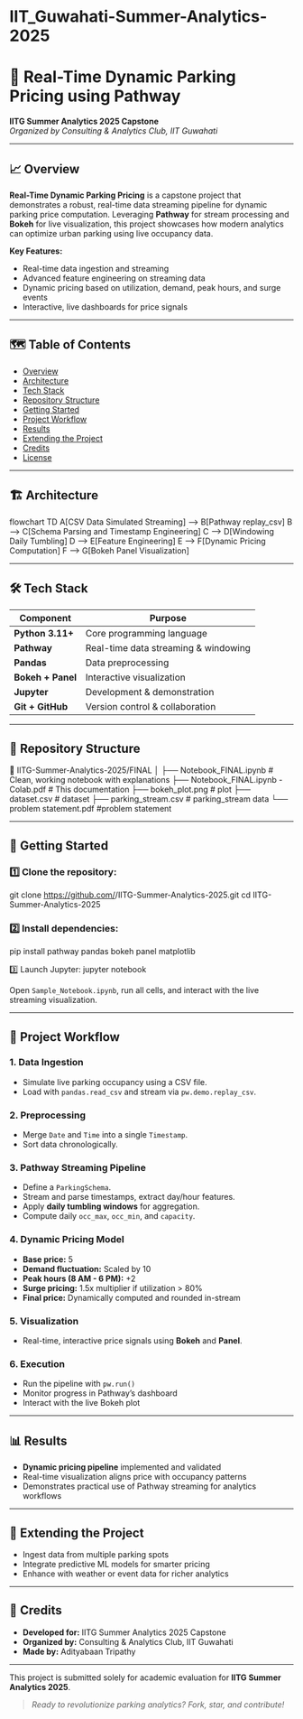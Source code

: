# IIT_Guwahati-Summer-Analytics-2025

# 🚗 Real-Time Dynamic Parking Pricing using Pathway

**IITG Summer Analytics 2025 Capstone**  
*Organized by Consulting & Analytics Club, IIT Guwahati*

---

## 📈 Overview

**Real-Time Dynamic Parking Pricing** is a capstone project that demonstrates a robust, real-time data streaming pipeline for dynamic parking price computation. Leveraging **Pathway** for stream processing and **Bokeh** for live visualization, this project showcases how modern analytics can optimize urban parking using live occupancy data.

**Key Features:**
- Real-time data ingestion and streaming
- Advanced feature engineering on streaming data
- Dynamic pricing based on utilization, demand, peak hours, and surge events
- Interactive, live dashboards for price signals

---

## 🗺️ Table of Contents

- [Overview](#-overview)
- [Architecture](#-architecture)
- [Tech Stack](#-tech-stack)
- [Repository Structure](#-repository-structure)
- [Getting Started](#-getting-started)
- [Project Workflow](#-project-workflow)
- [Results](#-results)
- [Extending the Project](#-extending-the-project)
- [Credits](#-credits)
- [License](#-license)

---

## 🏗️ Architecture
flowchart TD
    A[CSV Data Simulated Streaming] --> B[Pathway replay_csv]
    B --> C[Schema Parsing and Timestamp Engineering]
    C --> D[Windowing Daily Tumbling]
    D --> E[Feature Engineering]
    E --> F[Dynamic Pricing Computation]
    F --> G[Bokeh Panel Visualization]


---

## 🛠️ Tech Stack

| Component         | Purpose                                 |
|-------------------|-----------------------------------------|
| **Python 3.11+**  | Core programming language               |
| **Pathway**       | Real-time data streaming & windowing    |
| **Pandas**        | Data preprocessing                      |
| **Bokeh + Panel** | Interactive visualization               |
| **Jupyter**       | Development & demonstration             |
| **Git + GitHub**  | Version control & collaboration         |

---

## 📁 Repository Structure
📁 IITG-Summer-Analytics-2025/FINAL
│
├── Notebook_FINAL.ipynb      # Clean, working notebook with explanations
├── Notebook_FINAL.ipynb - Colab.pdf                  # This documentation
├── bokeh_plot.png      # plot
├── dataset.csv        # dataset
├── parking_stream.csv  # parking_stream data
└── problem statement.pdf #problem statement

---

## 🚀 Getting Started

### 1️⃣ Clone the repository:
git clone https://github.com/<your-username>/IITG-Summer-Analytics-2025.git
cd IITG-Summer-Analytics-2025


### 2️⃣ Install dependencies:
pip install pathway pandas bokeh panel matplotlib

3️⃣ Launch Jupyter:
jupyter notebook


Open `Sample_Notebook.ipynb`, run all cells, and interact with the live streaming visualization.

---

## 🔄 Project Workflow

### 1. Data Ingestion
- Simulate live parking occupancy using a CSV file.
- Load with `pandas.read_csv` and stream via `pw.demo.replay_csv`.

### 2. Preprocessing
- Merge `Date` and `Time` into a single `Timestamp`.
- Sort data chronologically.

### 3. Pathway Streaming Pipeline
- Define a `ParkingSchema`.
- Stream and parse timestamps, extract day/hour features.
- Apply **daily tumbling windows** for aggregation.
- Compute daily `occ_max`, `occ_min`, and `capacity`.

### 4. Dynamic Pricing Model
- **Base price:** 5
- **Demand fluctuation:** Scaled by 10
- **Peak hours (8 AM - 6 PM):** +2
- **Surge pricing:** 1.5x multiplier if utilization > 80%
- **Final price:** Dynamically computed and rounded in-stream

### 5. Visualization
- Real-time, interactive price signals using **Bokeh** and **Panel**.

### 6. Execution
- Run the pipeline with `pw.run()`
- Monitor progress in Pathway’s dashboard
- Interact with the live Bokeh plot

---

## 📊 Results

- **Dynamic pricing pipeline** implemented and validated
- Real-time visualization aligns price with occupancy patterns
- Demonstrates practical use of Pathway streaming for analytics workflows

---

## 🌱 Extending the Project

- Ingest data from multiple parking spots
- Integrate predictive ML models for smarter pricing
- Enhance with weather or event data for richer analytics

---

## 🙌 Credits

- **Developed for:** IITG Summer Analytics 2025 Capstone
- **Organized by:** Consulting & Analytics Club, IIT Guwahati
- **Made by:** Adityabaan Tripathy
---

This project is submitted solely for academic evaluation for **IITG Summer Analytics 2025**.

> *Ready to revolutionize parking analytics? Fork, star, and contribute!*





